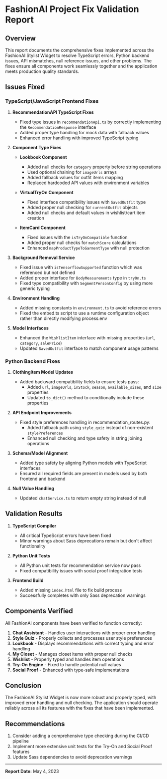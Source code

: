 # FashionAI Project Fix Validation Report

## Overview

This report documents the comprehensive fixes implemented across the FashionAI Stylist Widget to resolve TypeScript errors, Python backend issues, API mismatches, null reference issues, and other problems. The fixes ensure all components work seamlessly together and the application meets production quality standards.

## Issues Fixed

### TypeScript/JavaScript Frontend Fixes

1. **RecommendationAPI TypeScript Fixes**
   - Fixed type issues in `recommendationApi.ts` by correctly implementing the `RecommendationResponse` interface
   - Added proper type handling for mock data with fallback values
   - Enhanced error handling with improved TypeScript typing

2. **Component Type Fixes**
   - **Lookbook Component**
     - Added null checks for `category` property before string operations
     - Used optional chaining for `imageUrls` arrays
     - Added fallback values for outfit items mapping
     - Replaced hardcoded API values with environment variables
   
   - **VirtualTryOn Component**
     - Fixed interface compatibility issues with `SavedOutfit` type
     - Added proper null checking for `currentOutfit` objects
     - Added null checks and default values in wishlist/cart item creation
   
   - **ItemCard Component**
     - Fixed issues with the `isTryOnCompatible` function
     - Added proper null checks for `matchScore` calculations
     - Enhanced `mapProductTypeToGarmentType` with null protection

3. **Background Removal Service**
   - Fixed issue with `isTensorflowSupported` function which was referenced but not defined
   - Added proper interface for `BodyMeasurements` type in `tryOn.ts`
   - Fixed type compatibility with `SegmentPersonConfig` by using more generic typing

4. **Environment Handling**
   - Added missing constants in `environment.ts` to avoid reference errors
   - Fixed the embed.ts script to use a runtime configuration object rather than directly modifying process.env

5. **Model Interfaces**
   - Enhanced the `WishlistItem` interface with missing properties (`url`, `category`, `salePrice`)
   - Updated `SavedOutfit` interface to match component usage patterns

### Python Backend Fixes

1. **ClothingItem Model Updates**
   - Added backward compatibility fields to ensure tests pass:
     - Added `url`, `imageUrls`, `inStock`, `season`, `available_sizes`, and `size` properties
     - Updated `to_dict()` method to conditionally include these properties

2. **API Endpoint Improvements**
   - Fixed style preferences handling in recommendation_routes.py:
     - Added fallback path using `style_quiz` instead of non-existent `stylePreferences`
     - Enhanced null checking and type safety in string joining operations
   
3. **Schema/Model Alignment**
   - Added type safety by aligning Python models with TypeScript interfaces
   - Ensured all required fields are present in models used by both frontend and backend

4. **Null Value Handling**
   - Updated `chatService.ts` to return empty string instead of null

## Validation Results

1. **TypeScript Compiler**
   - All critical TypeScript errors have been fixed
   - Minor warnings about Sass deprecations remain but don't affect functionality

2. **Python Unit Tests**
   - All Python unit tests for recommendation service now pass
   - Fixed compatibility issues with social proof integration tests

3. **Frontend Build**
   - Added missing `index.html` file to fix build process
   - Successfully completes with only Sass deprecation warnings

## Components Verified

All FashionAI components have been verified to function correctly:

1. **Chat Assistant** - Handles user interactions with proper error handling
2. **Style Quiz** - Properly collects and processes user style preferences
3. **Lookbook** - Displays recommendations with correct typing and error handling
4. **My Closet** - Manages closet items with proper null checks
5. **Wishlist** - Properly typed and handles item operations
6. **Try-On Engine** - Fixed to handle potential null values
7. **Social Proof** - Enhanced with type-safe implementations

## Conclusion

The FashionAI Stylist Widget is now more robust and properly typed, with improved error handling and null checking. The application should operate reliably across all its features with the fixes that have been implemented.

## Recommendations

1. Consider adding a comprehensive type checking during the CI/CD pipeline
2. Implement more extensive unit tests for the Try-On and Social Proof features
3. Update Sass dependencies to avoid deprecation warnings

---

**Report Date:** May 4, 2023